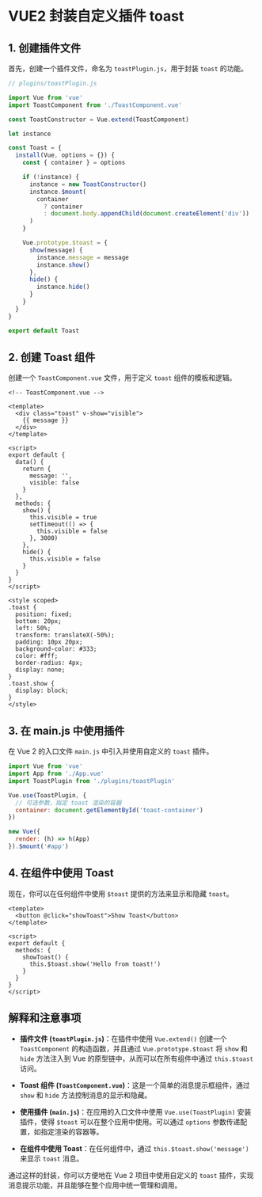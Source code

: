 # VUE2 封装自定义插件 toast

## 1. 创建插件文件

首先，创建一个插件文件，命名为 `toastPlugin.js`，用于封装 `toast` 的功能。

```javascript
// plugins/toastPlugin.js

import Vue from 'vue'
import ToastComponent from './ToastComponent.vue'

const ToastConstructor = Vue.extend(ToastComponent)

let instance

const Toast = {
  install(Vue, options = {}) {
    const { container } = options

    if (!instance) {
      instance = new ToastConstructor()
      instance.$mount(
        container
          ? container
          : document.body.appendChild(document.createElement('div'))
      )
    }

    Vue.prototype.$toast = {
      show(message) {
        instance.message = message
        instance.show()
      },
      hide() {
        instance.hide()
      }
    }
  }
}

export default Toast
```

## 2. 创建 Toast 组件

创建一个 `ToastComponent.vue` 文件，用于定义 `toast` 组件的模板和逻辑。

```vue
<!-- ToastComponent.vue -->

<template>
  <div class="toast" v-show="visible">
    {{ message }}
  </div>
</template>

<script>
export default {
  data() {
    return {
      message: '',
      visible: false
    }
  },
  methods: {
    show() {
      this.visible = true
      setTimeout(() => {
        this.visible = false
      }, 3000)
    },
    hide() {
      this.visible = false
    }
  }
}
</script>

<style scoped>
.toast {
  position: fixed;
  bottom: 20px;
  left: 50%;
  transform: translateX(-50%);
  padding: 10px 20px;
  background-color: #333;
  color: #fff;
  border-radius: 4px;
  display: none;
}
.toast.show {
  display: block;
}
</style>
```

## 3. 在 main.js 中使用插件

在 Vue 2 的入口文件 `main.js` 中引入并使用自定义的 `toast` 插件。

```javascript
import Vue from 'vue'
import App from './App.vue'
import ToastPlugin from './plugins/toastPlugin'

Vue.use(ToastPlugin, {
  // 可选参数，指定 toast 渲染的容器
  container: document.getElementById('toast-container')
})

new Vue({
  render: (h) => h(App)
}).$mount('#app')
```

## 4. 在组件中使用 Toast

现在，你可以在任何组件中使用 `$toast` 提供的方法来显示和隐藏 `toast`。

```vue
<template>
  <button @click="showToast">Show Toast</button>
</template>

<script>
export default {
  methods: {
    showToast() {
      this.$toast.show('Hello from toast!')
    }
  }
}
</script>
```

## 解释和注意事项

- **插件文件 (`toastPlugin.js`)**：在插件中使用 `Vue.extend()` 创建一个 `ToastComponent` 的构造函数，并且通过 `Vue.prototype.$toast` 将 `show` 和 `hide` 方法注入到 Vue 的原型链中，从而可以在所有组件中通过 `this.$toast` 访问。

- **Toast 组件 (`ToastComponent.vue`)**：这是一个简单的消息提示框组件，通过 `show` 和 `hide` 方法控制消息的显示和隐藏。

- **使用插件 (`main.js`)**：在应用的入口文件中使用 `Vue.use(ToastPlugin)` 安装插件，使得 `$toast` 可以在整个应用中使用。可以通过 `options` 参数传递配置，如指定渲染的容器等。

- **在组件中使用 Toast**：在任何组件中，通过 `this.$toast.show('message')` 来显示 `toast` 消息。

通过这样的封装，你可以方便地在 Vue 2 项目中使用自定义的 `toast` 插件，实现消息提示功能，并且能够在整个应用中统一管理和调用。
